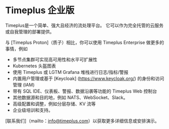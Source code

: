 # Timeplus 企业版

Timeplus是一个简单、强大且经济的流处理平台。 它可以作为完全托管的云服务或自我管理的部署提供。

与 [Timeplus Proton]（质子）相比，你可以使用 Timeplus Enterprise 做更多的事情，例如

- 多节点集群可实现高可用性和水平可扩展性
- Kubernetes 头盔图表
- 使用 Timeplus 或 LGTM Grafana 堆栈进行日志/指标/警报
- 内置用户管理或基于 [Keycloak] (https://www.keycloak.org/) 的身份和访问管理 (IAM)
- 带有 SQL IDE、仪表板、警报、数据沿袭等功能的 Timeplus Web 控制台
- 其他数据源和目的地，例如 NATS、WebSocket、Slack。
- 高级配置和调整，例如分层存储、KV 流等
- 企业级培训和支持。

[联系我们]（mailto：info@timeplus.com）以获取更多详细信息或安排演示。
